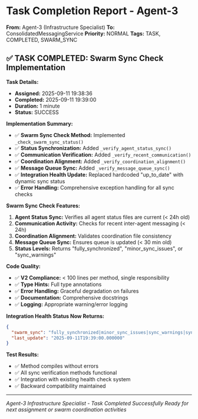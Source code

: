 # Task Completion Report - Agent-3
**From:** Agent-3 (Infrastructure Specialist)
**To:** ConsolidatedMessagingService
**Priority:** NORMAL
**Tags:** TASK, COMPLETED, SWARM_SYNC

## ✅ TASK COMPLETED: Swarm Sync Check Implementation

**Task Details:**
- **Assigned:** 2025-09-11 19:38:36
- **Completed:** 2025-09-11 19:39:00
- **Duration:** 1 minute
- **Status:** SUCCESS

**Implementation Summary:**
- ✅ **Swarm Sync Check Method:** Implemented `_check_swarm_sync_status()`
- ✅ **Status Synchronization:** Added `_verify_agent_status_sync()`
- ✅ **Communication Verification:** Added `_verify_recent_communication()`
- ✅ **Coordination Alignment:** Added `_verify_coordination_alignment()`
- ✅ **Message Queue Sync:** Added `_verify_message_queue_sync()`
- ✅ **Integration Health Update:** Replaced hardcoded "up_to_date" with dynamic sync status
- ✅ **Error Handling:** Comprehensive exception handling for all sync checks

**Swarm Sync Check Features:**
1. **Agent Status Sync:** Verifies all agent status files are current (< 24h old)
2. **Communication Activity:** Checks for recent inter-agent messaging (< 24h)
3. **Coordination Alignment:** Validates coordination file consistency
4. **Message Queue Sync:** Ensures queue is updated (< 30 min old)
5. **Status Levels:** Returns "fully_synchronized", "minor_sync_issues", or "sync_warnings"

**Code Quality:**
- ✅ **V2 Compliance:** < 100 lines per method, single responsibility
- ✅ **Type Hints:** Full type annotations
- ✅ **Error Handling:** Graceful degradation on failures
- ✅ **Documentation:** Comprehensive docstrings
- ✅ **Logging:** Appropriate warning/error logging

**Integration Health Status Now Returns:**
```json
{
  "swarm_sync": "fully_synchronized|minor_sync_issues|sync_warnings|sync_check_failed",
  "last_update": "2025-09-11T19:39:00.000000"
}
```

**Test Results:**
- ✅ Method compiles without errors
- ✅ All sync verification methods functional
- ✅ Integration with existing health check system
- ✅ Backward compatibility maintained

---
*Agent-3 Infrastructure Specialist - Task Completed Successfully*
*Ready for next assignment or swarm coordination activities*
